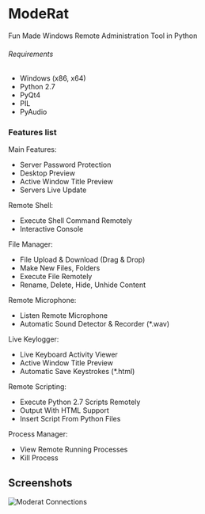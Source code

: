 # ModeRat


Fun Made Windows Remote Administration Tool in Python

###### Requirements

* Windows (x86, x64)
* Python 2.7
* PyQt4
* PIL
* PyAudio


 ### Features list

Main Features:

 * Server Password Protection
 * Desktop Preview
 * Active Window Title Preview
 * Servers Live Update

Remote Shell:

 *  Execute Shell Command Remotely
 *  Interactive Console

File Manager:

 * File Upload & Download (Drag & Drop)
 * Make New Files, Folders
 * Execute File Remotely
 * Rename, Delete, Hide, Unhide Content

Remote Microphone:

 * Listen Remote Microphone
 * Automatic Sound Detector & Recorder (*.wav)

Live Keylogger:

 * Live Keyboard Activity Viewer
 * Active Window Title Preview
 * Automatic Save Keystrokes (*.html)

Remote Scripting:

 * Execute Python 2.7 Scripts Remotely
 * Output With HTML Support
 * Insert Script From Python Files

Process Manager:

 * View Remote Running Processes
 * Kill Process


## Screenshots

![Moderat Connections](http://s017.radikal.ru/i412/1603/cf/4c92ad61e371.png)
